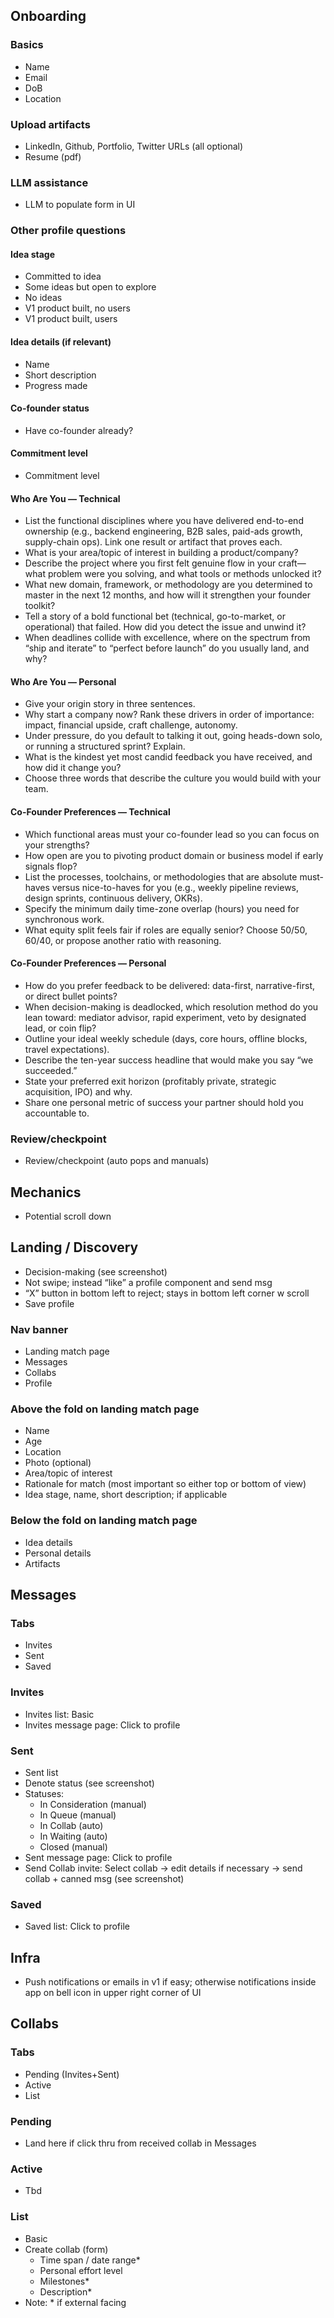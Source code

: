 ## Onboarding

### Basics
- Name
- Email
- DoB
- Location

### Upload artifacts
- LinkedIn, Github, Portfolio, Twitter URLs (all optional)
- Resume (pdf)

### LLM assistance
- LLM to populate form in UI

### Other profile questions

#### Idea stage
- Committed to idea
- Some ideas but open to explore
- No ideas
- V1 product built, no users
- V1 product built, users

#### Idea details (if relevant)
- Name
- Short description
- Progress made

#### Co-founder status
- Have co-founder already?

#### Commitment level
- Commitment level

#### Who Are You — Technical
- List the functional disciplines where you have delivered end-to-end ownership (e.g., backend engineering, B2B sales, paid-ads growth, supply-chain ops). Link one result or artifact that proves each.
- What is your area/topic of interest in building a product/company?
- Describe the project where you first felt genuine flow in your craft—what problem were you solving, and what tools or methods unlocked it?
- What new domain, framework, or methodology are you determined to master in the next 12 months, and how will it strengthen your founder toolkit?
- Tell a story of a bold functional bet (technical, go-to-market, or operational) that failed. How did you detect the issue and unwind it?
- When deadlines collide with excellence, where on the spectrum from “ship and iterate” to “perfect before launch” do you usually land, and why?

#### Who Are You — Personal
- Give your origin story in three sentences.
- Why start a company now? Rank these drivers in order of importance: impact, financial upside, craft challenge, autonomy.
- Under pressure, do you default to talking it out, going heads-down solo, or running a structured sprint? Explain.
- What is the kindest yet most candid feedback you have received, and how did it change you?
- Choose three words that describe the culture you would build with your team.

#### Co-Founder Preferences — Technical
- Which functional areas must your co-founder lead so you can focus on your strengths?
- How open are you to pivoting product domain or business model if early signals flop?
- List the processes, toolchains, or methodologies that are absolute must-haves versus nice-to-haves for you (e.g., weekly pipeline reviews, design sprints, continuous delivery, OKRs).
- Specify the minimum daily time-zone overlap (hours) you need for synchronous work.
- What equity split feels fair if roles are equally senior? Choose 50/50, 60/40, or propose another ratio with reasoning.

#### Co-Founder Preferences — Personal
- How do you prefer feedback to be delivered: data-first, narrative-first, or direct bullet points?
- When decision-making is deadlocked, which resolution method do you lean toward: mediator advisor, rapid experiment, veto by designated lead, or coin flip?
- Outline your ideal weekly schedule (days, core hours, offline blocks, travel expectations).
- Describe the ten-year success headline that would make you say “we succeeded.”
- State your preferred exit horizon (profitably private, strategic acquisition, IPO) and why.
- Share one personal metric of success your partner should hold you accountable to.

### Review/checkpoint
- Review/checkpoint (auto pops and manuals)

## Mechanics
- Potential scroll down

## Landing / Discovery
- Decision-making (see screenshot)
- Not swipe; instead “like” a profile component and send msg
- “X” button in bottom left to reject; stays in bottom left corner w scroll
- Save profile

### Nav banner
- Landing match page
- Messages
- Collabs
- Profile

### Above the fold on landing match page
- Name
- Age
- Location
- Photo (optional)
- Area/topic of interest
- Rationale for match (most important so either top or bottom of view)
- Idea stage, name, short description; if applicable

### Below the fold on landing match page
- Idea details
- Personal details
- Artifacts

## Messages

### Tabs
- Invites
- Sent
- Saved

### Invites
- Invites list: Basic
- Invites message page: Click to profile

### Sent
- Sent list
- Denote status (see screenshot)
- Statuses:
  - In Consideration (manual)
  - In Queue (manual)
  - In Collab (auto)
  - In Waiting (auto)
  - Closed (manual)
- Sent message page: Click to profile
- Send Collab invite: Select collab -> edit details if necessary -> send collab + canned msg (see screenshot)

### Saved
- Saved list: Click to profile

## Infra
- Push notifications or emails in v1 if easy; otherwise notifications inside app on bell icon in upper right corner of UI

## Collabs

### Tabs
- Pending (Invites+Sent)
- Active
- List

### Pending
- Land here if click thru from received collab in Messages

### Active
- Tbd

### List
- Basic
- Create collab (form)
  - Time span / date range*
  - Personal effort level
  - Milestones*
  - Description*
- Note: * if external facing
